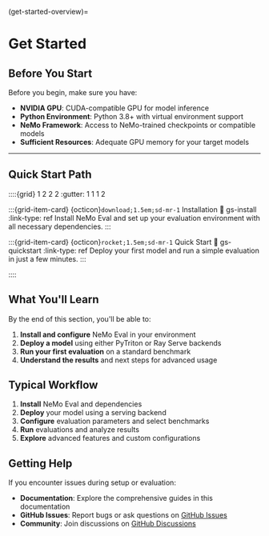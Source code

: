 (get-started-overview)=

# Get Started

## Before You Start

Before you begin, make sure you have:

- **NVIDIA GPU**: CUDA-compatible GPU for model inference
- **Python Environment**: Python 3.8+ with virtual environment support
- **NeMo Framework**: Access to NeMo-trained checkpoints or compatible models
- **Sufficient Resources**: Adequate GPU memory for your target models

---

## Quick Start Path

::::{grid} 1 2 2 2
:gutter: 1 1 1 2

:::{grid-item-card} {octicon}`download;1.5em;sd-mr-1` Installation
:link: gs-install
:link-type: ref
Install NeMo Eval and set up your evaluation environment with all necessary dependencies.
:::

:::{grid-item-card} {octicon}`rocket;1.5em;sd-mr-1` Quick Start
:link: gs-quickstart
:link-type: ref
Deploy your first model and run a simple evaluation in just a few minutes.
:::

::::

## What You'll Learn

By the end of this section, you'll be able to:

1. **Install and configure** NeMo Eval in your environment
2. **Deploy a model** using either PyTriton or Ray Serve backends
3. **Run your first evaluation** on a standard benchmark
4. **Understand the results** and next steps for advanced usage

## Typical Workflow

1. **Install** NeMo Eval and dependencies
2. **Deploy** your model using a serving backend
3. **Configure** evaluation parameters and select benchmarks
4. **Run** evaluations and analyze results
5. **Explore** advanced features and custom configurations

## Getting Help

If you encounter issues during setup or evaluation:

- **Documentation**: Explore the comprehensive guides in this documentation
- **GitHub Issues**: Report bugs or ask questions on [GitHub Issues](https://github.com/NVIDIA-NeMo/Eval/issues)
- **Community**: Join discussions on [GitHub Discussions](https://github.com/NVIDIA-NeMo/Eval/discussions)
